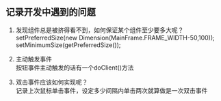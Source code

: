 ## 记录开发中遇到的问题



1. 发现组件总是被挤得看不到，如何保证某个组件至少要多大呢？ 
	setPreferredSize(new Dimension(MainFrame.FRAME_WIDTH-50,100));  
	setMinimumSize(getPreferredSize());




2. 主动触发事件  
	按钮事件主动触发的话有一个doClient()方法


3. 双击事件应该如何实现呢？  
	记录上次鼠标单击事件，设定多少间隔内单击两次就算做是一次双击事件





